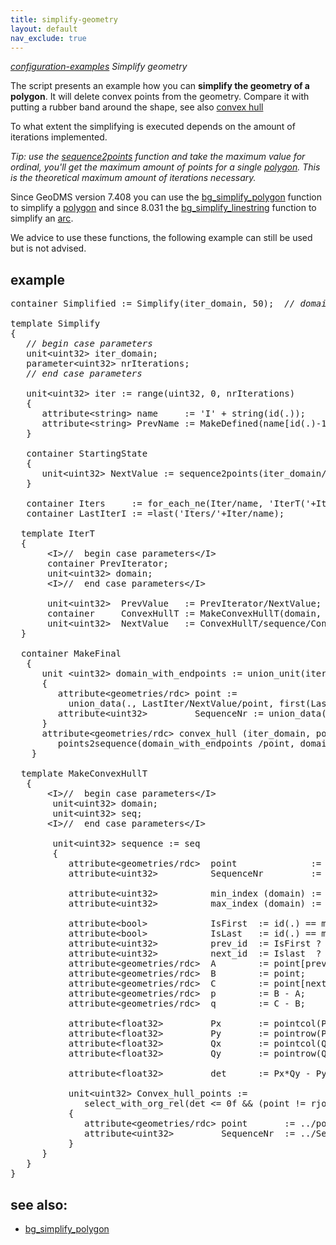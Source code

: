 ```yaml
---
title: simplify-geometry
layout: default
nav_exclude: true
---
```

*[configuration-examples](configuration-examples) Simplify geometry*

The script presents an example how you can **simplify the geometry of a polygon**. It will delete convex points from the geometry. Compare it with putting a rubber band around the shape, see also [convex hull](https://en.wikipedia.org/wiki/Convex_hull)

To what extent the simplifying is executed depends on the amount of iterations implemented.

*Tip: use the [sequence2points](sequence2points) function and take the maximum value for ordinal, you'll get the maximum amount of points for a single [polygon](polygon). This is the theoretical maximum amount of iterations necessary.*

Since GeoDMS version 7.408 you can use the [bg_simplify_polygon](bg_simplify_polygon) function to simplify a [polygon](polygon) and since 8.031 the [bg_simplify_linestring](bg_simplify_linestring) function to simplify an [arc](arc).

We advice to use these functions, the following example can still be used but is not advised.

## example

<pre>
container Simplified := Simplify(iter_domain, 50);  <I>// domain and number of iterations </I>
 
template Simplify
{
   <I>// begin case parameters</I>
   unit&lt;uint32&gt; iter_domain;
   parameter&lt;uint32&gt; nrIterations;
   <I>// end case parameters</I>
   
   unit&lt;uint32&gt; iter := range(uint32, 0, nrIterations)
   {
      attribute&lt;string&gt; name     := 'I' + string(id(.));
      attribute&lt;string&gt; PrevName := MakeDefined(name[id(.)-1], 'StartingState');
   }

   container StartingState 
   {
      unit&lt;uint32&gt; NextValue := sequence2points(iter_domain/geometry_rd);
   }

   container Iters     := for_each_ne(Iter/name, 'IterT('+Iter/PrevName+', iter_domain)');
   container LastIterI := =last('Iters/'+Iter/name);
           
  template IterT 
  {
       &lt;I&gt;//  begin case parameters&lt;/I&gt;
       container PrevIterator;
       unit&lt;uint32&gt; domain;
       &lt;I&gt;//  end case parameters&lt;/I&gt;

       unit&lt;uint32&gt;  PrevValue   := PrevIterator/NextValue;
       container     ConvexHullT := MakeConvexHullT(domain, PrevValue);
       unit&lt;uint32&gt;  NextValue   := ConvexHullT/sequence/Convex_hull_points;
  }

  container MakeFinal 
   {
      unit &lt;uint32&gt; domain_with_endpoints := union_unit(iter_domain, LastIter/NextValue)
      {
         attribute&lt;geometries/rdc&gt; point := 
           union_data(., LastIter/NextValue/point, first(LastIter/NextValue/point, LastIter/NextValue/SequenceNr));
         attribute&lt;uint32&gt;         SequenceNr := union_data(., LastIter/NextValue/SequenceNr, ID(Iteratie_domain));
      }
      attribute&lt;geometries/rdc&gt; convex_hull (iter_domain, poly) := 
         points2sequence(domain_with_endpoints /point, domain_with_endpoints /SequenceNr);
    }
   
  template MakeConvexHullT
   {
       &lt;I&gt;//  begin case parameters&lt;/I&gt;
        unit&lt;uint32&gt; domain;
        unit&lt;uint32&gt; seq;
       &lt;I&gt;//  end case parameters&lt;/I&gt;

        unit&lt;uint32&gt; sequence := seq
        {
           attribute&lt;geometries/rdc&gt;  point              := seq/point;
           attribute&lt;uint32&gt;          SequenceNr         := seq/SequenceNr;

           attribute&lt;uint32&gt;          min_index (domain) := min_index(id(.), SequenceNr);
           attribute&lt;uint32&gt;          max_index (domain) := max_index(id(.), SequenceNr);

           attribute&lt;bool&gt;            IsFirst  := id(.) == min_index[SequenceNr];
           attribute&lt;bool&gt;            IsLast   := id(.) == max_index[SequenceNr];
           attribute&lt;uint32&gt;          prev_id  := IsFirst ? rjoin(SequenceNr, id(domain), max_index) : ID(.)-1;
           attribute&lt;uint32&gt;          next_id  := Islast  ? rjoin(SequenceNr, id(domain), min_index) : ID(.)+1;
           attribute&lt;geometries/rdc&gt;  A        := point[prev_id];
           attribute&lt;geometries/rdc&gt;  B        := point;
           attribute&lt;geometries/rdc&gt;  C        := point[next_id];
           attribute&lt;geometries/rdc&gt;  p        := B - A;
           attribute&lt;geometries/rdc&gt;  q        := C - B;

           attribute&lt;float32&gt;         Px       := pointcol(P);
           attribute&lt;float32&gt;         Py       := pointrow(P);
           attribute&lt;float32&gt;         Qx       := pointcol(Q);
           attribute&lt;float32&gt;         Qy       := pointrow(Q);
           
           attribute&lt;float32&gt;         det      := Px*Qy - Py*Qx;
           
           unit&lt;uint32&gt; Convex_hull_points := 
              select_with_org_rel(det &lt;= 0f && (point != rjoin(prev_id, id(.), point)))
           {
              attribute&lt;geometries/rdc&gt; point       := ../point[org_rel];
              attribute&lt;uint32&gt;         SequenceNr  := ../SequenceNr[org_rel];
           }
      }
   }
}
</pre>

## see also:

- [bg_simplify_polygon](bg_simplify_polygon)
